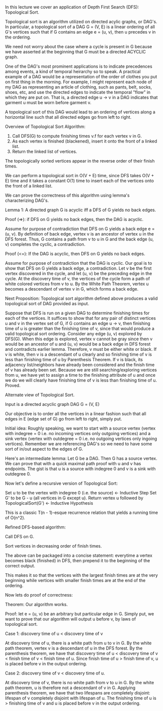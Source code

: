 In this lecture we cover an application of Depth First Search (DFS): Topological Sort. 

Topological sort is an algorithm utilized on directed acylic graphs, or DAG's. In particular, a topological sort of a DAG G = (V, E) is a linear ordering of all G's vertices
such that if G contains an edge e = (u, v), then u precedes v in the ordering. 

We need not worry about the case where a cycle is present in G because we have asserted at the beginning that G must be a directed ACYCLIC graph. 

One of the DAG's most prominent applications is to indicate precedences among events, a kind of temporal heirarchy so to speak. A practical example of a DAG would 
be a representation of the order of clothes you put on first thing in the morning. For example, I might represent each node of my DAG as representing an article of clothing, such 
as pants, belt, socks, shoes, etc, and use the directed edges to indicate the temporal "flow" in which they are put on. That is, a directed edge u -> v in a DAG indicates that
garment u must be worn before garment v. 

A topological sort of this DAG would lead to an ordering of vertices along a horizontal line such that all directed edges go from left to right. 

Overview of Topological Sort Algorithm:

1. Call DFS(G) to compute finishing times v.f for each vertex v in G. 
2. As each vertex is finished (blackened), insert it onto the front of a linked list. 
3. Return the linked list of vertices.

The topologically sorted vertices appear in the reverse order of their finish times. 

We can perform a topological sort in O(V + E) time, since DFS takes O(V + E) time and it takes a constant O(1) time to insert each of the vertices onto the front of a linked list. 

We can prove the correctness of this algorithm using lemma's characterizing DAG's.

Lemma 1: A directed graph G is acyclic iff a DFS of G yields no back edges. 

Proof (=>): if DFS on G yields no back edges, then the DAG is acyclic.

Assume for purpose of contradiction that DFS on G yields a back edge e = (u, v). By definition of back edge, vertex v is an ancestor of vertex u in the DFS forest. Thus, G contains
a path from v to u in G and the back edge (u, v) completes the cyclic, a contradiction. 

Proof (<=): If the DAG is acyclic, then DFS on G yields no back edges. 

Assume for purpose of contradiction that the DAG is cyclic. Our goal is to show that DFS on G yields a back edge, a contradiction. Let v be the first vertex discovered in the
cycle, and let (u, v) be the preceding edge in the cycle. At the discovery time of v, the vertices of the cycle form a path of white colored vertices from v to u. By the
White Path Theorem, vertex u becomes a descendant of vertex v in G, which forms a back edge. 

Next Proposition: Topological sort algorithm defined above produces a valid topological sort of DAG provided as input. 

Suppose that DFS is run on a given DAG to determine finishing times for each of the vertices. It suffices to show that for any pair of distinct vertices u and v in the vertex
set of G, if G contains an edge u -> v, then finishing time of u is greater than the finishing time of v, since that would produce a valid topological sort ordering. Consider
any edge (u, v) explored by DFS(G). When this edge is explored, vertex v cannot be gray since then v would be an ancestor of u and (u, v) would be a back edge in DFS forest and 
contradicts earlier lemma. Therefore, v must be either white or black. If v is white, then v is a descendant of u clearly and so finishing time of v is less than finishing time of
u by Parenthesis Theorem. If v is black, its adjacency list/neighbors have already been considered and the finish time of v has already been set. Because we are still 
searching/exploring vertices from u, we have yet to assign a time to the finishing attribute of u and once we do we will clearly have finishing time of v is less than
finishing time of u. Proved. 

Alternate view of Topological Sort.

Input is a directed acyclic graph DAG G = (V, E)

Our objective is to order all the vertices in a linear fashion such that all edges in E (edge set of G) go from left to right, simply put. 

Initial idea: Roughly speaking, we want to start with a source vertex (vertex with indegree = 0 i.e. no incoming vertices only outgoing vertices) and a sink vertex (vertex with
outdegree = 0 i.e. no outgoing vertices only ingoing vertices). Remember we are referencing DAG's so we need to have some sort of in/out aspect to the edges of G. 

Here's an intermediate lemma: Let G be a DAG. Then G has a source vertex. We can prove that with a quick maximal path proof with u and v has endpoints. The gist is that u is a source
with indegree 0 and v is a sink with outdegree 0. 

Now let's define a recursive version of Topological Sort:

Set u to be the vertex with indegree 0 (i.e. the source) <- Inductive Step
Set G' to be G - u (all vertices in G except u). 
Return vertex u followed by TopologicalSort(G') <- Inductive Hypothesis

This is a classic T(n - 1)-esque recurrence relation that yields a running time of O(n^2).

Refined DFS-based algorithm:

Call DFS on G. 

Sort vertices in decreasing order of finish times. 

The above can be packaged into a concise statement: everytime a vertex becomes black (finished) in DFS, then prepend it to the beginning of the correct output. 

This makes it so that the vertices with the largest finish times are at the very beginning while vertices with smaller finish times are at the end of the ordering. 

Now lets do proof of correctness:

Theorem: Our algorithm works.

Proof: let e = (u, v) be an arbitrary but particular edge in G. Simply put, we want to prove that our algorithm will output u before v, by laws of topological sort. 

Case 1: discovery time of u < discovery time of v

At discovery time of u, there is a white path from u to v in G. By the white path theorem, vertex v is a descendant of u in the DFS forest. By the parenthesis theorem,
we have that discovery time of u < discovery time of v < finish time of v < finish time of u. Since finish time of u > finish time of v, u is placed before v in the output 
ordering. 

Case 2: discovery time of v < discovery time of u. 

At discovery time of v, there is no white path from v to u in G. By the white path theorem, u is therefore not a descendant of v in G. Applying parenthesis theorem, we have
that two lifespans are completely disjoint: lifespan of v completely disjoint with lifespan of u. The finishing time of u is > finishing time of v and u is placed before
v in the output ordering. 







